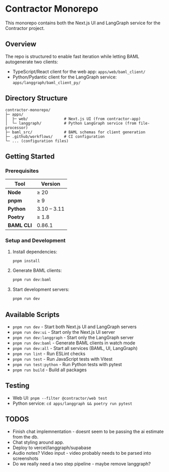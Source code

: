 # Contractor Monorepo

This monorepo contains both the Next.js UI and LangGraph service for the Contractor project.

## Overview

The repo is structured to enable fast iteration while letting BAML autogenerate two clients:
- TypeScript/React client for the web app: `apps/web/baml_client/`
- Python/Pydantic client for the LangGraph service: `apps/langgraph/baml_client_py/`

## Directory Structure

```
contractor-monorepo/
├─ apps/
│  ├─ web/                # Next.js UI (from contractor-app)
│  └─ langgraph/          # Python LangGraph service (from file-processor)
├─ baml_src/              # BAML schemas for client generation
├─ .github/workflows/     # CI configuration
└─ ... (configuration files)
```

## Getting Started

### Prerequisites

| Tool         | Version     |
|--------------|-------------|
| **Node**     | ≥ 20        |
| **pnpm**     | ≥ 9         |
| **Python**   | 3.10 – 3.11 |
| **Poetry**   | ≥ 1.8       |
| **BAML CLI** | 0.86.1      |

### Setup and Development

1. Install dependencies:
   ```bash
   pnpm install
   ```

2. Generate BAML clients:
   ```bash
   pnpm run dev:baml
   ```

3. Start development servers:
   ```bash
   pnpm run dev
   ```

## Available Scripts

- `pnpm run dev` - Start both Next.js UI and LangGraph servers
- `pnpm run dev:ui` - Start only the Next.js UI server
- `pnpm run dev:langgraph` - Start only the LangGraph server
- `pnpm run dev:baml` - Generate BAML clients in watch mode
- `pnpm run dev:all` - Start all services (BAML, UI, LangGraph)
- `pnpm run lint` - Run ESLint checks
- `pnpm run test` - Run JavaScript tests with Vitest
- `pnpm run test:python` - Run Python tests with pytest
- `pnpm run build` - Build all packages

## Testing

- Web UI: `pnpm --filter @contractor/web test`
- Python service: `cd apps/langgraph && poetry run pytest`




## TODOS
- Finish chat implemnentation - doesnt seem to be passing the ai estimate from the db.
- Chat styling around app.
- Deploy to vercel/langgraph/supabase
- Audio notes? Video input - video probably needs to be parsed into screenshots
- Do we really need a two step pipeline - maybe remove langgraph?
